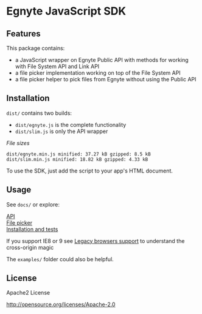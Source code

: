 Egnyte JavaScript SDK
=============

## Features

This package contains:

 - a JavaScript wrapper on Egnyte Public API with methods for working with File System API and Link API 
 - a file picker implementation working on top of the File System API
 - a file picker helper to pick files from Egnyte without using the Public API
 

## Installation

`dist/` contains two builds:

 - `dist/egnyte.js` is the complete functionality
 - `dist/slim.js` is only the API wrapper

_File sizes_
```
dist/egnyte.min.js minified: 37.27 kB gzipped: 8.5 kB
dist/slim.min.js minified: 18.82 kB gzipped: 4.33 kB

```

To use the SDK, just add the script to your app's HTML document.

## Usage

See `docs/` or explore:

[API](src/docs/api.md)  
[File picker](src/docs/filepicker.md)  
[Installation and tests](src/docs/installation.md)  

If you support IE8 or 9 see [Legacy browsers support](src/docs/ie8or9.md) to understand the cross-origin magic

The `examples/` folder could also be helpful.


## License

Apache2 License

http://opensource.org/licenses/Apache-2.0
